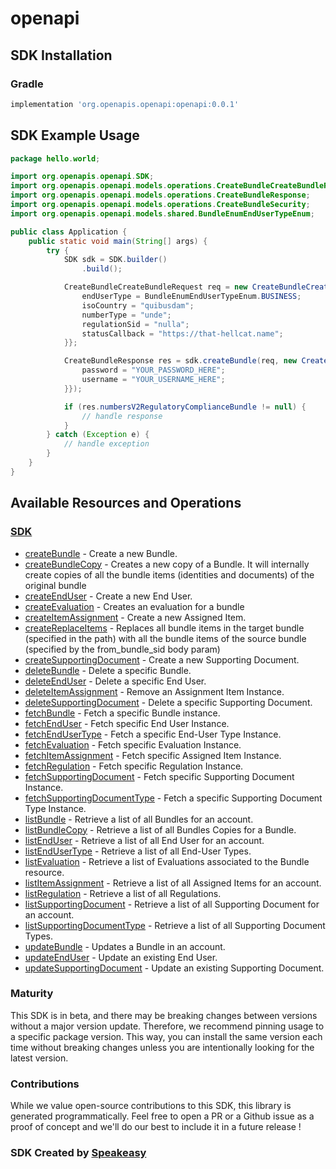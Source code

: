 # openapi

<!-- Start SDK Installation -->
## SDK Installation

### Gradle

```groovy
implementation 'org.openapis.openapi:openapi:0.0.1'
```
<!-- End SDK Installation -->

## SDK Example Usage
<!-- Start SDK Example Usage -->
```java
package hello.world;

import org.openapis.openapi.SDK;
import org.openapis.openapi.models.operations.CreateBundleCreateBundleRequest;
import org.openapis.openapi.models.operations.CreateBundleResponse;
import org.openapis.openapi.models.operations.CreateBundleSecurity;
import org.openapis.openapi.models.shared.BundleEnumEndUserTypeEnum;

public class Application {
    public static void main(String[] args) {
        try {
            SDK sdk = SDK.builder()
                .build();

            CreateBundleCreateBundleRequest req = new CreateBundleCreateBundleRequest("corrupti", "provident") {{
                endUserType = BundleEnumEndUserTypeEnum.BUSINESS;
                isoCountry = "quibusdam";
                numberType = "unde";
                regulationSid = "nulla";
                statusCallback = "https://that-hellcat.name";
            }};            

            CreateBundleResponse res = sdk.createBundle(req, new CreateBundleSecurity("deserunt", "suscipit") {{
                password = "YOUR_PASSWORD_HERE";
                username = "YOUR_USERNAME_HERE";
            }});

            if (res.numbersV2RegulatoryComplianceBundle != null) {
                // handle response
            }
        } catch (Exception e) {
            // handle exception
        }
    }
}
```
<!-- End SDK Example Usage -->

<!-- Start SDK Available Operations -->
## Available Resources and Operations

### [SDK](docs/sdk/README.md)

* [createBundle](docs/sdk/README.md#createbundle) - Create a new Bundle.
* [createBundleCopy](docs/sdk/README.md#createbundlecopy) - Creates a new copy of a Bundle. It will internally create copies of all the bundle items (identities and documents) of the original bundle
* [createEndUser](docs/sdk/README.md#createenduser) - Create a new End User.
* [createEvaluation](docs/sdk/README.md#createevaluation) - Creates an evaluation for a bundle
* [createItemAssignment](docs/sdk/README.md#createitemassignment) - Create a new Assigned Item.
* [createReplaceItems](docs/sdk/README.md#createreplaceitems) - Replaces all bundle items in the target bundle (specified in the path) with all the bundle items of the source bundle (specified by the from_bundle_sid body param)
* [createSupportingDocument](docs/sdk/README.md#createsupportingdocument) - Create a new Supporting Document.
* [deleteBundle](docs/sdk/README.md#deletebundle) - Delete a specific Bundle.
* [deleteEndUser](docs/sdk/README.md#deleteenduser) - Delete a specific End User.
* [deleteItemAssignment](docs/sdk/README.md#deleteitemassignment) - Remove an Assignment Item Instance.
* [deleteSupportingDocument](docs/sdk/README.md#deletesupportingdocument) - Delete a specific Supporting Document.
* [fetchBundle](docs/sdk/README.md#fetchbundle) - Fetch a specific Bundle instance.
* [fetchEndUser](docs/sdk/README.md#fetchenduser) - Fetch specific End User Instance.
* [fetchEndUserType](docs/sdk/README.md#fetchendusertype) - Fetch a specific End-User Type Instance.
* [fetchEvaluation](docs/sdk/README.md#fetchevaluation) - Fetch specific Evaluation Instance.
* [fetchItemAssignment](docs/sdk/README.md#fetchitemassignment) - Fetch specific Assigned Item Instance.
* [fetchRegulation](docs/sdk/README.md#fetchregulation) - Fetch specific Regulation Instance.
* [fetchSupportingDocument](docs/sdk/README.md#fetchsupportingdocument) - Fetch specific Supporting Document Instance.
* [fetchSupportingDocumentType](docs/sdk/README.md#fetchsupportingdocumenttype) - Fetch a specific Supporting Document Type Instance.
* [listBundle](docs/sdk/README.md#listbundle) - Retrieve a list of all Bundles for an account.
* [listBundleCopy](docs/sdk/README.md#listbundlecopy) - Retrieve a list of all Bundles Copies for a Bundle.
* [listEndUser](docs/sdk/README.md#listenduser) - Retrieve a list of all End User for an account.
* [listEndUserType](docs/sdk/README.md#listendusertype) - Retrieve a list of all End-User Types.
* [listEvaluation](docs/sdk/README.md#listevaluation) - Retrieve a list of Evaluations associated to the Bundle resource.
* [listItemAssignment](docs/sdk/README.md#listitemassignment) - Retrieve a list of all Assigned Items for an account.
* [listRegulation](docs/sdk/README.md#listregulation) - Retrieve a list of all Regulations.
* [listSupportingDocument](docs/sdk/README.md#listsupportingdocument) - Retrieve a list of all Supporting Document for an account.
* [listSupportingDocumentType](docs/sdk/README.md#listsupportingdocumenttype) - Retrieve a list of all Supporting Document Types.
* [updateBundle](docs/sdk/README.md#updatebundle) - Updates a Bundle in an account.
* [updateEndUser](docs/sdk/README.md#updateenduser) - Update an existing End User.
* [updateSupportingDocument](docs/sdk/README.md#updatesupportingdocument) - Update an existing Supporting Document.
<!-- End SDK Available Operations -->

### Maturity

This SDK is in beta, and there may be breaking changes between versions without a major version update. Therefore, we recommend pinning usage 
to a specific package version. This way, you can install the same version each time without breaking changes unless you are intentionally 
looking for the latest version.

### Contributions

While we value open-source contributions to this SDK, this library is generated programmatically. 
Feel free to open a PR or a Github issue as a proof of concept and we'll do our best to include it in a future release !

### SDK Created by [Speakeasy](https://docs.speakeasyapi.dev/docs/using-speakeasy/client-sdks)
